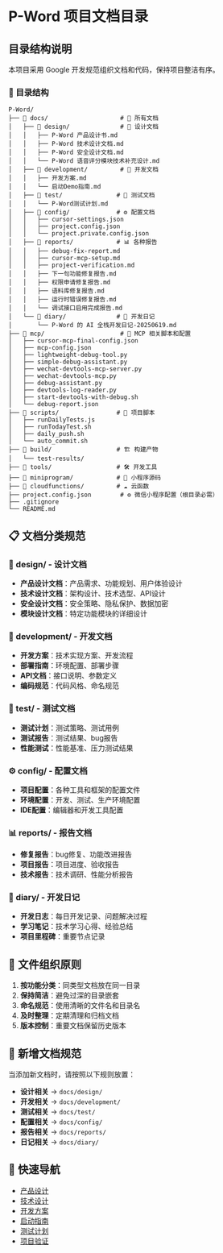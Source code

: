 # P-Word 项目文档目录

## 目录结构说明

本项目采用 Google 开发规范组织文档和代码，保持项目整洁有序。

### 📁 目录结构

```
P-Word/
├── 📁 docs/                    # 📖 所有文档
│   ├── 📁 design/              # 🎨 设计文档
│   │   ├── P-Word 产品设计书.md
│   │   ├── P-Word 技术设计文档.md
│   │   ├── P-Word 安全设计文档.md
│   │   └── P-Word 语音评分模块技术补充设计.md
│   ├── 📁 development/         # 🔧 开发文档
│   │   ├── 开发方案.md
│   │   └── 启动Demo指南.md
│   ├── 📁 test/               # 🧪 测试文档
│   │   └── P-Word测试计划.md
│   ├── 📁 config/             # ⚙️ 配置文档
│   │   ├── cursor-settings.json
│   │   ├── project.config.json
│   │   └── project.private.config.json
│   ├── 📁 reports/            # 📊 各种报告
│   │   ├── debug-fix-report.md
│   │   ├── cursor-mcp-setup.md
│   │   ├── project-verification.md
│   │   ├── 下一句功能修复报告.md
│   │   ├── 权限申请修复报告.md
│   │   ├── 语料库修复报告.md
│   │   ├── 运行时错误修复报告.md
│   │   └── 调试接口启用完成报告.md
│   └── 📁 diary/              # 📝 开发日记
│       └── P-Word 的 AI 全栈开发日记-20250619.md
├── 📁 mcp/                     # 🤖 MCP 相关脚本和配置
│   ├── cursor-mcp-final-config.json
│   ├── mcp-config.json
│   ├── lightweight-debug-tool.py
│   ├── simple-debug-assistant.py
│   ├── wechat-devtools-mcp-server.py
│   ├── wechat-devtools-mcp.py
│   ├── debug-assistant.py
│   ├── devtools-log-reader.py
│   ├── start-devtools-with-debug.sh
│   └── debug-report.json
├── 📁 scripts/                # 📜 项目脚本
│   ├── runDailyTests.js
│   ├── runTodayTest.sh
│   ├── daily_push.sh
│   └── auto_commit.sh
├── 📁 build/                  # 🏗️ 构建产物
│   └── test-results/
├── 📁 tools/                  # 🛠️ 开发工具
├── 📁 miniprogram/            # 📱 小程序源码
├── 📁 cloudfunctions/         # ☁️ 云函数
├── project.config.json        # ⚙️ 微信小程序配置（根目录必需）
├── .gitignore
└── README.md
```

## 📋 文档分类规范

### 🎨 design/ - 设计文档
- **产品设计文档**：产品需求、功能规划、用户体验设计
- **技术设计文档**：架构设计、技术选型、API设计
- **安全设计文档**：安全策略、隐私保护、数据加密
- **模块设计文档**：特定功能模块的详细设计

### 🔧 development/ - 开发文档
- **开发方案**：技术实现方案、开发流程
- **部署指南**：环境配置、部署步骤
- **API文档**：接口说明、参数定义
- **编码规范**：代码风格、命名规范

### 🧪 test/ - 测试文档
- **测试计划**：测试策略、测试用例
- **测试报告**：测试结果、bug报告
- **性能测试**：性能基准、压力测试结果

### ⚙️ config/ - 配置文档
- **项目配置**：各种工具和框架的配置文件
- **环境配置**：开发、测试、生产环境配置
- **IDE配置**：编辑器和开发工具配置

### 📊 reports/ - 报告文档
- **修复报告**：bug修复、功能改进报告
- **项目报告**：项目进度、验收报告
- **技术报告**：技术调研、性能分析报告

### 📝 diary/ - 开发日记
- **开发日志**：每日开发记录、问题解决过程
- **学习笔记**：技术学习心得、经验总结
- **项目里程碑**：重要节点记录

## 🔄 文件组织原则

1. **按功能分类**：同类型文档放在同一目录
2. **保持简洁**：避免过深的目录嵌套
3. **命名规范**：使用清晰的文件名和目录名
4. **及时整理**：定期清理和归档文档
5. **版本控制**：重要文档保留历史版本

## 📝 新增文档规范

当添加新文档时，请按照以下规则放置：

- **设计相关** → `docs/design/`
- **开发相关** → `docs/development/`
- **测试相关** → `docs/test/`
- **配置相关** → `docs/config/`
- **报告相关** → `docs/reports/`
- **日记相关** → `docs/diary/`

## 🚀 快速导航

- [产品设计](design/P-Word%20英语口语练习小程序产品设计书.md)
- [技术设计](design/P-Word%20英语口语练习小程序技术设计文档.md)
- [开发方案](development/开发方案.md)
- [启动指南](development/启动Demo指南.md)
- [测试计划](test/P-Word测试计划.md)
- [项目验证](reports/project-verification.md) 